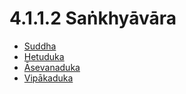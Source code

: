 # 4.1.1.2 Saṅkhyāvāra

* [Suddha](4.1.1.2/Suddha.md)
* [Hetuduka](4.1.1.2/Hetuduka.md)
* [Āsevanaduka](4.1.1.2/Asevanaduka.md)
* [Vipākaduka](4.1.1.2/Vipakaduka.md)
